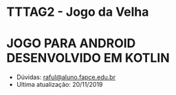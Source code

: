 # TTTAG2 - Jogo da Velha

# JOGO PARA ANDROID DESENVOLVIDO EM KOTLIN

- Dúvidas: raful@aluno.fapce.edu.br
- Ultima atualização: 20/11/2019
